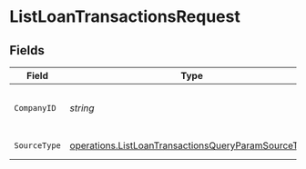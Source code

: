 # ListLoanTransactionsRequest


## Fields

| Field                                                                                                                             | Type                                                                                                                              | Required                                                                                                                          | Description                                                                                                                       | Example                                                                                                                           |
| --------------------------------------------------------------------------------------------------------------------------------- | --------------------------------------------------------------------------------------------------------------------------------- | --------------------------------------------------------------------------------------------------------------------------------- | --------------------------------------------------------------------------------------------------------------------------------- | --------------------------------------------------------------------------------------------------------------------------------- |
| `CompanyID`                                                                                                                       | *string*                                                                                                                          | :heavy_check_mark:                                                                                                                | Unique identifier for a company.                                                                                                  | 8a210b68-6988-11ed-a1eb-0242ac120002                                                                                              |
| `SourceType`                                                                                                                      | [operations.ListLoanTransactionsQueryParamSourceType](../../../pkg/models/operations/listloantransactionsqueryparamsourcetype.md) | :heavy_check_mark:                                                                                                                | Data source type                                                                                                                  |                                                                                                                                   |